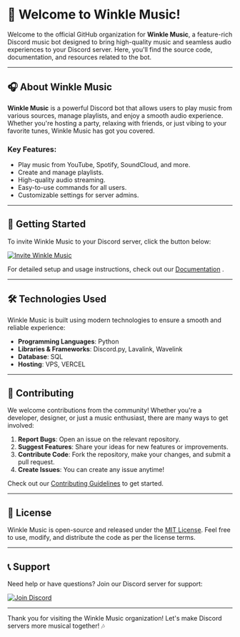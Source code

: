 # 🎵 Welcome to Winkle Music!

Welcome to the official GitHub organization for **Winkle Music**, a feature-rich Discord music bot designed to bring high-quality music and seamless audio experiences to your Discord server. Here, you'll find the source code, documentation, and resources related to the bot.

---

## 🎧 About Winkle Music

**Winkle Music** is a powerful Discord bot that allows users to play music from various sources, manage playlists, and enjoy a smooth audio experience. Whether you're hosting a party, relaxing with friends, or just vibing to your favorite tunes, Winkle Music has got you covered.

### Key Features:
- Play music from YouTube, Spotify, SoundCloud, and more.
- Create and manage playlists.
- High-quality audio streaming.
- Easy-to-use commands for all users.
- Customizable settings for server admins.

---

## 🚀 Getting Started

To invite Winkle Music to your Discord server, click the button below:

[![Invite Winkle Music](https://img.shields.io/badge/Invite-Winkle_Music-7289DA?style=for-the-badge&logo=discord)](https://discord.com/oauth2/authorize?client_id=1015957171919388714&permissions=1759218604441591&response_type=code&redirect_uri=https://discord.gg/winklemusic&scope=bot)

For detailed setup and usage instructions, check out our [Documentation](https://github.com/winklemusic/winklemusic/blob/main/wiki.MD) .

---

## 🛠️ Technologies Used

Winkle Music is built using modern technologies to ensure a smooth and reliable experience:

- **Programming Languages**: Python
- **Libraries & Frameworks**: Discord.py, Lavalink, Wavelink
- **Database**: SQL
- **Hosting**: VPS, VERCEL

---

## 🤝 Contributing

We welcome contributions from the community! Whether you're a developer, designer, or just a music enthusiast, there are many ways to get involved:

1. **Report Bugs**: Open an issue on the relevant repository.
2. **Suggest Features**: Share your ideas for new features or improvements.
3. **Contribute Code**: Fork the repository, make your changes, and submit a pull request.
4. **Create Issues**: You can create any issue anytime!

Check out our [Contributing Guidelines](https://github.com/winklemusic/winklemusic/blob/main/CONTRIBUTING.md) to get started.

---

## 📜 License

Winkle Music is open-source and released under the [MIT License](https://github.com/winklemusic/winklemusic/blob/main/LICENSE). Feel free to use, modify, and distribute the code as per the license terms.

---

## 📞 Support

Need help or have questions? Join our Discord server for support:

[![Join Discord](https://img.shields.io/badge/Join-Discord-7289DA?style=for-the-badge&logo=discord)](https://discord.gg/winklemusic)

---

Thank you for visiting the Winkle Music organization! Let's make Discord servers more musical together! 🎶
